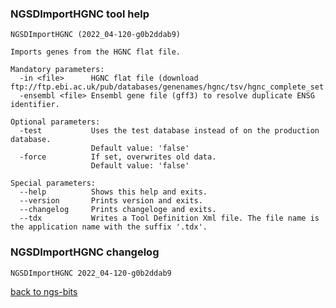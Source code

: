 ### NGSDImportHGNC tool help
	NGSDImportHGNC (2022_04-120-g0b2ddab9)
	
	Imports genes from the HGNC flat file.
	
	Mandatory parameters:
	  -in <file>      HGNC flat file (download ftp://ftp.ebi.ac.uk/pub/databases/genenames/hgnc/tsv/hgnc_complete_set.txt)
	  -ensembl <file> Ensembl gene file (gff3) to resolve duplicate ENSG identifier.
	
	Optional parameters:
	  -test           Uses the test database instead of on the production database.
	                  Default value: 'false'
	  -force          If set, overwrites old data.
	                  Default value: 'false'
	
	Special parameters:
	  --help          Shows this help and exits.
	  --version       Prints version and exits.
	  --changelog     Prints changeloge and exits.
	  --tdx           Writes a Tool Definition Xml file. The file name is the application name with the suffix '.tdx'.
	
### NGSDImportHGNC changelog
	NGSDImportHGNC 2022_04-120-g0b2ddab9
	
[back to ngs-bits](https://github.com/imgag/ngs-bits)